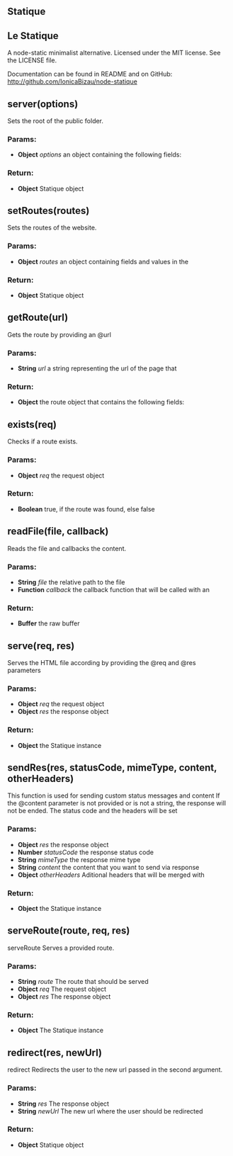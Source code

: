 

<!-- Start index.js -->

## Statique

Le Statique
-----------
A node-static minimalist alternative.
Licensed under the MIT license. See the LICENSE file.

Documentation can be found in README and on GitHub:
http://github.com/IonicaBizau/node-statique

## server(options)

Sets the root of the public folder.

### Params: 

* **Object** *options* an object containing the following fields:

### Return:

* **Object** Statique object

## setRoutes(routes)

Sets the routes of the website.

### Params: 

* **Object** *routes* an object containing fields and values in the

### Return:

* **Object** Statique object

## getRoute(url)

Gets the route by providing an @url

### Params: 

* **String** *url* a string representing the url of the page that

### Return:

* **Object** the route object that contains the following fields:

## exists(req)

Checks if a route exists.

### Params: 

* **Object** *req* the request object

### Return:

* **Boolean** true, if the route was found, else false

## readFile(file, callback)

Reads the file and callbacks the content.

### Params: 

* **String** *file* the relative path to the file
* **Function** *callback* the callback function that will be called with an

### Return:

* **Buffer** the raw buffer

## serve(req, res)

Serves the HTML file according by providing the @req and @res parameters

### Params: 

* **Object** *req* the request object
* **Object** *res* the response object

### Return:

* **Object** the Statique instance

## sendRes(res, statusCode, mimeType, content, otherHeaders)

This function is used for sending custom status messages and content
If the @content parameter is not provided or is not a string, the response
will not be ended. The status code and the headers will be set

### Params: 

* **Object** *res* the response object
* **Number** *statusCode* the response status code
* **String** *mimeType* the response mime type
* **String** *content* the content that you want to send via response
* **Object** *otherHeaders* Aditional headers that will be merged with

### Return:

* **Object** the Statique instance

## serveRoute(route, req, res)

serveRoute
Serves a provided route.

### Params: 

* **String** *route* The route that should be served
* **Object** *req* The request object
* **Object** *res* The response object

### Return:

* **Object** The Statique instance

## redirect(res, newUrl)

redirect
Redirects the user to the new url passed in the second argument.

### Params: 

* **String** *res* The response object
* **String** *newUrl* The new url where the user should be redirected

### Return:

* **Object** Statique object

<!-- End index.js -->

